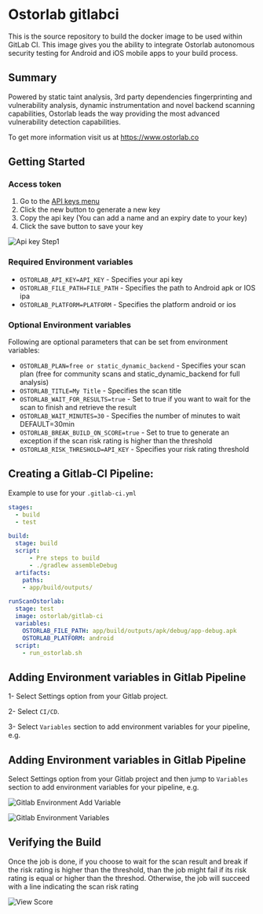 # Ostorlab gitlabci
This is the source repository to build the docker image to be used within GitLab CI.  This image gives you the ability to integrate Ostorlab autonomous security testing for Android and iOS mobile apps to your build process.

## Summary

Powered by static taint analysis, 3rd party dependencies fingerprinting and vulnerability analysis, dynamic instrumentation and novel backend scanning capabilities, Ostorlab leads the way providing the most advanced vulnerability detection capabilities.

To get more information visit us at https://www.ostorlab.co

## Getting Started

### Access token

1. Go to the [API keys menu](https://report.ostorlab.co/library/api/keys)
2. Click the new button to generate a new key
3. Copy the api key (You can add a name and an expiry date to your key)
4. Click the save button to save your key

![Api key Step1](https://github.com/jenkinsci/ostorlab-plugin/blob/master/images/jenkins-apikey.png)

### Required Environment variables

- `OSTORLAB_API_KEY=API_KEY` - Specifies your api key 
- `OSTORLAB_FILE_PATH=FILE_PATH` - Specifies the path to Android apk or IOS ipa
- `OSTORLAB_PLATFORM=PLATFORM` - Specifies the platform android or ios  

### Optional Environment variables

Following are optional parameters that can be set from environment variables:

- `OSTORLAB_PLAN=free or static_dynamic_backend` - Specifies your scan plan (free for community scans and static_dynamic_backend for full analysis) 
- `OSTORLAB_TITLE=My Title` - Specifies the scan title 
- `OSTORLAB_WAIT_FOR_RESULTS=true` - Set to true if you want to wait for the scan to finish and retrieve the result
- `OSTORLAB_WAIT_MINUTES=30` - Specifies the number of minutes to wait DEFAULT=30min 
- `OSTORLAB_BREAK_BUILD_ON_SCORE=true` - Set to true to generate an exception if the scan risk rating is higher than the threshold  
- `OSTORLAB_RISK_THRESHOLD=API_KEY` - Specifies your risk rating threshold

## Creating a Gitlab-CI Pipeline:
Example to use for your `.gitlab-ci.yml`

```yaml
stages:
  - build
  - test

build:
  stage: build
  script:
      - Pre steps to build
      - ./gradlew assembleDebug
  artifacts:
    paths:
    - app/build/outputs/

runScanOstorlab:
  stage: test
  image: ostorlab/gitlab-ci
  variables:
    OSTORLAB_FILE_PATH: app/build/outputs/apk/debug/app-debug.apk
    OSTORLAB_PLATFORM: android
  script:
    - run_ostorlab.sh
```

## Adding Environment variables in Gitlab Pipeline

1- Select Settings option from your Gitlab project.

2- Select `CI/CD`.

3- Select `Variables` section to add environment variables for your pipeline, e.g.

## Adding Environment variables in Gitlab Pipeline
Select Settings option from your Gitlab project and then jump to `Variables` section to add environment variables for your pipeline, e.g.

![Gitlab Environment Add Variable](https://github.com/Ostorlab/gitlabci/blob/main/img/add_variable.png)

![Gitlab Environment Variables](https://github.com/Ostorlab/gitlabci/blob/main/img/added_variables.png)

## Verifying the Build
Once the job is done, if you choose to wait for the scan result and break if the risk rating is higher than the threshold, than the job might fail if its risk rating is equal or higher than the threshod.
Otherwise, the job will succeed with a line indicating the scan risk rating

![View Score](https://github.com/Ostorlab/gitlabci/blob/main/img/pipeline.png)